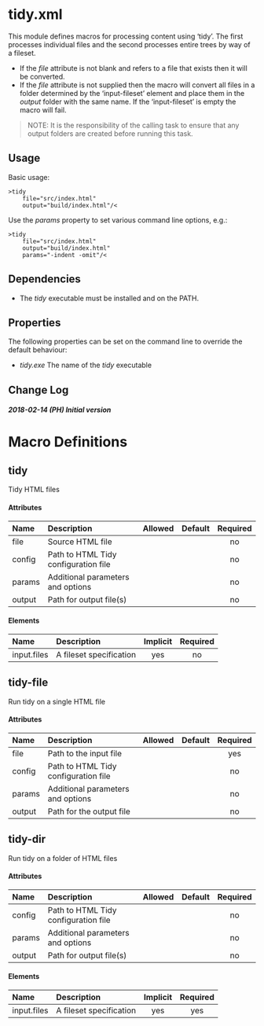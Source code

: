 # tidy.xml

This module defines macros for processing content using ‘tidy’. The
first processes individual files and the second processes entire trees
by way of a fileset.

  - If the *file* attribute is not blank and refers to a file that
    exists then it will be converted.
  - If the *file* attribute is not supplied then the macro will convert
    all files in a folder determined by the ‘input-fileset’ element and
    place them in the *output* folder with the same name. If the
    ‘input-fileset’ is empty the macro will fail.

> NOTE: It is the responsibility of the calling task to ensure that any
> output folders are created before running this task.

## Usage

Basic usage:

    >tidy
        file="src/index.html"
        output="build/index.html"/<

Use the *params* property to set various command line options, e.g.:

    >tidy
        file="src/index.html"
        output="build/index.html"
        params="-indent -omit"/<

## Dependencies

  - The *tidy* executable must be installed and on the PATH.

## Properties

The following properties can be set on the command line to override the
default behaviour:

  - *tidy.exe* The name of the *tidy* executable

## Change Log

##### 2018-02-14 (PH) Initial version

# Macro Definitions

## tidy

Tidy HTML
files

#### Attributes

| Name   | Description                          | Allowed | Default | Required |
| :----- | :----------------------------------- | :------ | :-----: | :------: |
| file   | Source HTML file                     |         |         |    no    |
| config | Path to HTML Tidy configuration file |         |         |    no    |
| params | Additional parameters and options    |         |         |    no    |
| output | Path for output file(s)              |         |         |    no    |

#### Elements

| Name        | Description             | Implicit | Required |
| :---------- | :---------------------- | :------: | :------: |
| input.files | A fileset specification |   yes    |    no    |

## tidy-file

Run tidy on a single HTML
file

#### Attributes

| Name   | Description                          | Allowed | Default | Required |
| :----- | :----------------------------------- | :------ | :-----: | :------: |
| file   | Path to the input file               |         |         |   yes    |
| config | Path to HTML Tidy configuration file |         |         |    no    |
| params | Additional parameters and options    |         |         |    no    |
| output | Path for the output file             |         |         |    no    |

## tidy-dir

Run tidy on a folder of HTML
files

#### Attributes

| Name   | Description                          | Allowed | Default | Required |
| :----- | :----------------------------------- | :------ | :-----: | :------: |
| config | Path to HTML Tidy configuration file |         |         |    no    |
| params | Additional parameters and options    |         |         |    no    |
| output | Path for output file(s)              |         |         |    no    |

#### Elements

| Name        | Description             | Implicit | Required |
| :---------- | :---------------------- | :------: | :------: |
| input.files | A fileset specification |   yes    |   yes    |
